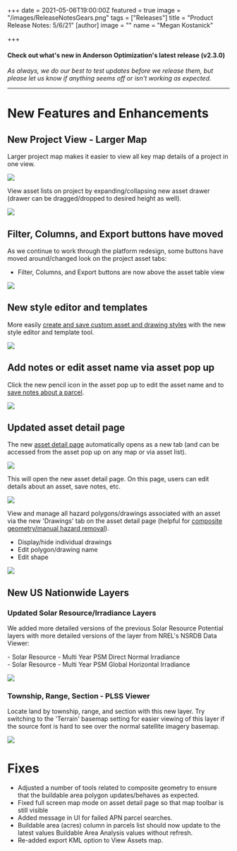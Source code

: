 +++
date = 2021-05-06T19:00:00Z
featured = true
image = "/images/ReleaseNotesGears.png"
tags = ["Releases"]
title = "Product Release Notes: 5/6/21"
[author]
image = ""
name = "Megan Kostanick"

+++
#### **Check out what's new in Anderson Optimization's latest release (v2.3.0)**

_As always, we do our best to test updates before we release them, but please let us know if anything seems off or isn't working as expected._

***

# **New Features and Enhancements**

## New Project View - Larger Map

Larger project map makes it easier to view all key map details of a project in one view.

![](/images/new_project_map_view.png)

View asset lists on project by expanding/collapsing new asset drawer (drawer can be dragged/dropped to desired height as well).

![](/images/drawer_view.png)

## Filter, Columns, and Export buttons have moved

As we continue to work through the platform redesign, some buttons have moved around/changed look on the project asset tabs:

* Filter, Columns, and Export buttons are now above the asset table view

![](/images/new_columns_menu.png)

## New style editor and templates

More easily [create and save custom asset and drawing styles](https://docs.andersonopt.com/prospect/advanced-tools/custom-style-assets-and-drawings "create and save custom asset and drawing styles") with the new style editor and template tool.

![](/images/style_template_new.png)

## Add notes or edit asset name via asset pop up

Click the new pencil icon in the asset pop up to edit the asset name and to [save notes about a parcel](https://docs.andersonopt.com/prospect/reviewing-parcels/add-parcel-notes).

![](/images/edit_asset.png)

## Updated asset detail page

The new [asset detail page](https://docs.andersonopt.com/prospect/advanced-tools/asset-detail-page "asset detail page") automatically opens as a new tab (and can be accessed from the asset pop up on any map or via asset list).

![](/images/asset_detail_new_tab.png)

This will open the new asset detail page. On this page, users can edit details about an asset, save notes, etc.

![](/images/asset_new_tab.png)

View and manage all hazard polygons/drawings associated with an asset via the new 'Drawings' tab on the asset detail page (helpful for [composite geometry/manual hazard removal](https://docs.andersonopt.com/prospect/untitled/manually-remove-hazards-from-buildable-area)). 

* Display/hide individual drawings
* Edit polygon/drawing name 
* Edit shape

![](/images/drawings_tab.png)

## New US Nationwide Layers

### Updated Solar Resource/Irradiance Layers

We added more detailed versions of the previous Solar Resource Potential layers with more detailed versions of the layer from NREL's NSRDB Data Viewer:

\- Solar Resource - Multi Year PSM Direct Normal Irradiance  
\- Solar Resource - Multi Year PSM Global Horizontal Irradiance

![](/images/solarresourcepotential.png)

### Township, Range, Section - PLSS Viewer

Locate land by township, range, and section with this new layer. Try switching to the 'Terrain' basemap setting for easier viewing of this layer if the source font is hard to see over the normal satellite  imagery basemap.

![](/images/plssviewer.png)

# Fixes

* Adjusted a number of tools related to composite geometry to ensure that the buildable area polygon updates/behaves as expected. 
* Fixed full screen map mode on asset detail page so that map toolbar is still visible
* Added message in UI for failed APN parcel searches.
* Buildable area (acres) column in parcels list should now update to the latest values Buildable Area Analysis values without refresh.
* Re-added export KML option to View Assets map.
